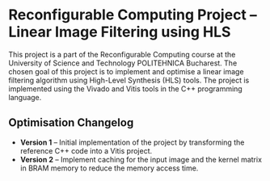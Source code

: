 # Reconfigurable Computing Project – Linear Image Filtering using HLS

This project is a part of the Reconfigurable Computing course at the University of Science and Technology POLITEHNICA Bucharest. The chosen goal of this project is to implement and optimise a linear image filtering algorithm using High-Level Synthesis (HLS) tools. The project is implemented using the Vivado and Vitis tools in the C++ programming language.

## Optimisation Changelog

- **Version 1** – Initial implementation of the project by transforming the reference C++ code into a Vitis project.
- **Version 2** – Implement caching for the input image and the kernel matrix in BRAM memory to reduce the memory access time.
